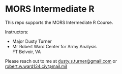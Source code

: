 # MORS Intermediate R

This repo supports the MORS Intermediate R Course.

Instructors: 
 - Major Dusty Turner  
 - Mr Robert Ward
Center for Army Analysis  
FT Belvoir, VA  

Please reach out to me at dusty.s.turner@gmail.com or robert.w.ward134.civ@mail.mil
